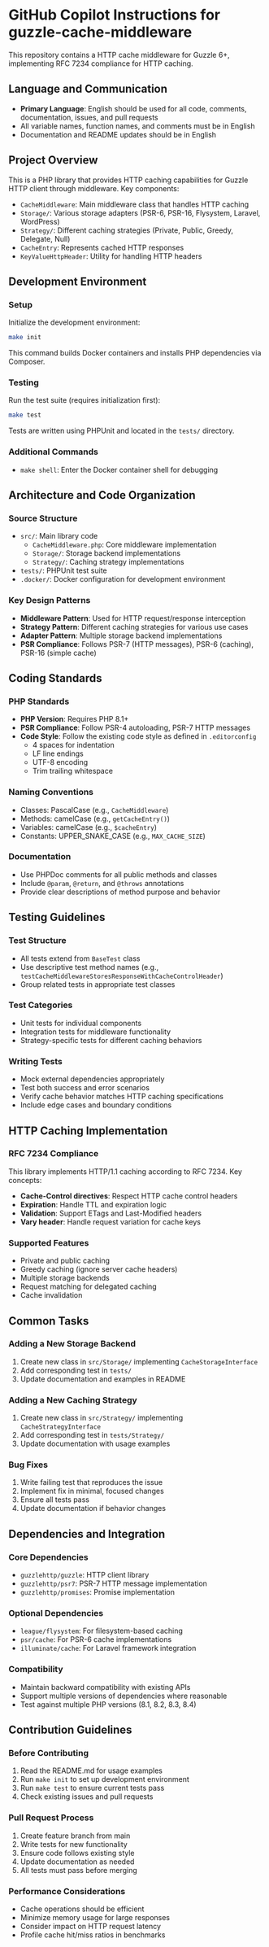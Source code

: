# GitHub Copilot Instructions for guzzle-cache-middleware

This repository contains a HTTP cache middleware for Guzzle 6+, implementing RFC 7234 compliance for HTTP caching.

## Language and Communication
- **Primary Language**: English should be used for all code, comments, documentation, issues, and pull requests
- All variable names, function names, and comments must be in English
- Documentation and README updates should be in English

## Project Overview
This is a PHP library that provides HTTP caching capabilities for Guzzle HTTP client through middleware. Key components:
- `CacheMiddleware`: Main middleware class that handles HTTP caching
- `Storage/`: Various storage adapters (PSR-6, PSR-16, Flysystem, Laravel, WordPress)
- `Strategy/`: Different caching strategies (Private, Public, Greedy, Delegate, Null)
- `CacheEntry`: Represents cached HTTP responses
- `KeyValueHttpHeader`: Utility for handling HTTP headers

## Development Environment

### Setup
Initialize the development environment:
```bash
make init
```
This command builds Docker containers and installs PHP dependencies via Composer.

### Testing
Run the test suite (requires initialization first):
```bash
make test
```
Tests are written using PHPUnit and located in the `tests/` directory.

### Additional Commands
- `make shell`: Enter the Docker container shell for debugging

## Architecture and Code Organization

### Source Structure
- `src/`: Main library code
  - `CacheMiddleware.php`: Core middleware implementation
  - `Storage/`: Storage backend implementations
  - `Strategy/`: Caching strategy implementations
- `tests/`: PHPUnit test suite
- `.docker/`: Docker configuration for development environment

### Key Design Patterns
- **Middleware Pattern**: Used for HTTP request/response interception
- **Strategy Pattern**: Different caching strategies for various use cases
- **Adapter Pattern**: Multiple storage backend implementations
- **PSR Compliance**: Follows PSR-7 (HTTP messages), PSR-6 (caching), PSR-16 (simple cache)

## Coding Standards

### PHP Standards
- **PHP Version**: Requires PHP 8.1+
- **PSR Compliance**: Follow PSR-4 autoloading, PSR-7 HTTP messages
- **Code Style**: Follow the existing code style as defined in `.editorconfig`
  - 4 spaces for indentation
  - LF line endings
  - UTF-8 encoding
  - Trim trailing whitespace

### Naming Conventions
- Classes: PascalCase (e.g., `CacheMiddleware`)
- Methods: camelCase (e.g., `getCacheEntry()`)
- Variables: camelCase (e.g., `$cacheEntry`)
- Constants: UPPER_SNAKE_CASE (e.g., `MAX_CACHE_SIZE`)

### Documentation
- Use PHPDoc comments for all public methods and classes
- Include `@param`, `@return`, and `@throws` annotations
- Provide clear descriptions of method purpose and behavior

## Testing Guidelines

### Test Structure
- All tests extend from `BaseTest` class
- Use descriptive test method names (e.g., `testCacheMiddlewareStoresResponseWithCacheControlHeader`)
- Group related tests in appropriate test classes

### Test Categories
- Unit tests for individual components
- Integration tests for middleware functionality
- Strategy-specific tests for different caching behaviors

### Writing Tests
- Mock external dependencies appropriately
- Test both success and error scenarios
- Verify cache behavior matches HTTP caching specifications
- Include edge cases and boundary conditions

## HTTP Caching Implementation

### RFC 7234 Compliance
This library implements HTTP/1.1 caching according to RFC 7234. Key concepts:
- **Cache-Control directives**: Respect HTTP cache control headers
- **Expiration**: Handle TTL and expiration logic
- **Validation**: Support ETags and Last-Modified headers
- **Vary header**: Handle request variation for cache keys

### Supported Features
- Private and public caching
- Greedy caching (ignore server cache headers)
- Multiple storage backends
- Request matching for delegated caching
- Cache invalidation

## Common Tasks

### Adding a New Storage Backend
1. Create new class in `src/Storage/` implementing `CacheStorageInterface`
2. Add corresponding test in `tests/`
3. Update documentation and examples in README

### Adding a New Caching Strategy
1. Create new class in `src/Strategy/` implementing `CacheStrategyInterface`
2. Add corresponding test in `tests/Strategy/`
3. Update documentation with usage examples

### Bug Fixes
1. Write failing test that reproduces the issue
2. Implement fix in minimal, focused changes
3. Ensure all tests pass
4. Update documentation if behavior changes

## Dependencies and Integration

### Core Dependencies
- `guzzlehttp/guzzle`: HTTP client library
- `guzzlehttp/psr7`: PSR-7 HTTP message implementation
- `guzzlehttp/promises`: Promise implementation

### Optional Dependencies
- `league/flysystem`: For filesystem-based caching
- `psr/cache`: For PSR-6 cache implementations
- `illuminate/cache`: For Laravel framework integration

### Compatibility
- Maintain backward compatibility with existing APIs
- Support multiple versions of dependencies where reasonable
- Test against multiple PHP versions (8.1, 8.2, 8.3, 8.4)

## Contribution Guidelines

### Before Contributing
1. Read the README.md for usage examples
2. Run `make init` to set up development environment
3. Run `make test` to ensure current tests pass
4. Check existing issues and pull requests

### Pull Request Process
1. Create feature branch from main
2. Write tests for new functionality
3. Ensure code follows existing style
4. Update documentation as needed
5. All tests must pass before merging

### Performance Considerations
- Cache operations should be efficient
- Minimize memory usage for large responses
- Consider impact on HTTP request latency
- Profile cache hit/miss ratios in benchmarks